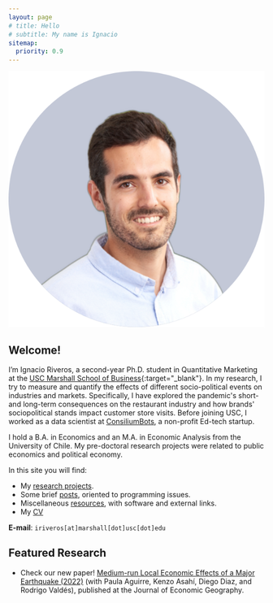 ```yaml
---
layout: page
# title: Hello
# subtitle: My name is Ignacio
sitemap:
  priority: 0.9
---
```


<img src="/assets/images/profile-pic-1.png" id="about-img">

## Welcome!
I’m Ignacio Riveros, a second-year Ph.D. student in Quantitative Marketing at the [USC Marshall School of Business](https://www.marshall.usc.edu){:target="_blank"}. In my research, I try to measure and quantify the effects of different socio-political events on industries and markets. Specifically, I have explored the pandemic's short- and long-term consequences on the restaurant industry and how brands' sociopolitical stands impact customer store visits. Before joining USC, I worked as a data scientist at [ConsiliumBots](https://www.consiliumbots.com/), a non-profit Ed-tech startup. 

I hold a B.A. in Economics and an M.A. in Economic Analysis from the University of Chile. My pre-doctoral research projects were related to public economics and political economy.

<!-- Descripción sobre mis research interests -->

In this site you will find: 
- My [research projects]({{site.baseurl}}/research). 
- Some brief [posts]({{site.baseurl}}/posts), oriented to programming issues. 
- Miscellaneous [resources]({{site.baseurl}}/resources), with software and external links.
- My [CV](https://www.dropbox.com/s/aoyp715zbvr7yya/CV_2.pdf?dl=0)

**E-mail**: `iriveros[at]marshall[dot]usc[dot]edu`

## Featured Research
- Check our new paper! [Medium-run Local Economic Effects of a Major Earthquake (2022)]({{site.baseurl}}/research) (with Paula Aguirre, Kenzo Asahí, Diego Diaz, and Rodrigo Valdés), published at the Journal of Economic Geography.
